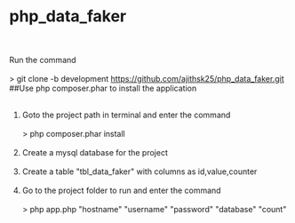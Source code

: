 # php_data_faker<br /><br />
Run the command <br /><br />
          > git clone -b development https://github.com/ajithsk25/php_data_faker.git
##Use php composer.phar to install the application<br /><br />
1. Goto the project path in terminal and enter the command<br /><br />
          > php composer.phar install <br /><br />
2. Create a mysql database for the project <br /><br />
3. Create a table "tbl_data_faker" with columns as id,value,counter <br /><br />
3. Go to the project folder to run and enter the command <br /><br />
          > php app.php "hostname" "username" "password" "database" "count"
